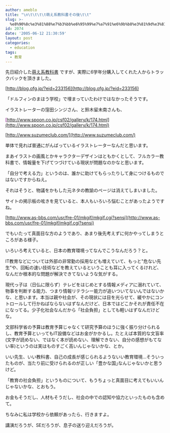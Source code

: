 ```yaml
---
author: ameblo
title: "\n\t\t\t\t萌え系教科書その後\t\t"
slug: >-
  %e8%90%8c%e3%81%88%e7%b3%bb%e6%95%99%e7%a7%91%e6%9b%b8%e3%81%9d%e3%81%ae%e5%be%8c
id: 2074
date: '2005-06-12 21:30:59'
layout: post
categories:
  - education
tags:
  - 教育
---
```


先日紹介した[萌え系教科書](http://akihiko.ameblo.jp/entry-0a113de9f5b6bc6848891daf71bfab37.html) ですが、実際に6学年分購入してくれた人からトラックバックを頂きました。

[http://blog.ofg.jp/?eid=233156](http://blog.ofg.jp/?eid=233156)

「ドルフィンのまほう学校」で埋まっていたわけではなかったそうです。

イラストレーターの窪田シンジさん、と鈴木留未南さんも、

<u><font color="#800080">[http://www.spoon.co.jp/csf02/gallery/k/174.html](http://www.spoon.co.jp/csf02/gallery/k/174.html)</font></u>

[http://www.suzumeclub.com/](http://www.suzumeclub.com/)

単体で見れば普通にがんばっているイラストレーターなんだと思います。

まあイラストの画風とかキャラクターデザインはともかくとして、フルカラー教科書で、情報量を下げてつづけている現状が問題なのかなと思います。

「自分で考える力」というのは、誰かに助けてもらったりして身につけるものではないですからねえ。

それはそうと、物議をかもした元ネタの教諭のページは消えてしまいました。

サイトの掲示板の呟きを見ていると、本人もいろいろ悩むことがあったようですね。

[http://www.as-bbs.com/usr/fre-01/mkgif/mkgif.cgi?sensi](http://www.as-bbs.com/usr/fre-01/mkgif/mkgif.cgi?sensi)

でもいたって真面目な方のようであり、あまり後先考えずに何かやってしまうところがある様子。

いろいろ考えていると、日本の教育環境ってなんでこうなんだろう？と。

IT教育などについては外部の非常勤の採用なども増えていて、もっと"危ない先生"や、回転の速い技術などを教えているということも耳に入ってくるけれど、なんだか根本的な問題が解決できてないような気がする。

現代っ子は（日仏に限らず）テレビをはじめとする情報メディアに溺れていて、物事を判断する能力、つまり情報リテラシー能力が追いついてないんではないかな、と思います。本当は親や社会が、その現状には目を光らせて、緩やかにコントロールして行かねばならないはずなんだけど、日本ではどこかそれが責任不在になってる。少子化社会なんだから「社会負担」としても軽いはずなんだけどな。

文部科学省の予算は教育予算じゃなくて研究予算のほうに強く振り分けられるし、教育予算といってもIT設備などはお金がかかるし。たとえば本質的な文盲率(文字が読めない、ではなく本が読めない、理解できない、自分の感想がもてない率)というのは実はものすごく高いんじゃないかな、とか。

いい先生、いい教科書、自己の成長が感じられるようないい教育環境…そういったものが、当たり前に受けられるのが正しい「豊かな国｣なんじゃないかと思うけど。

「教育の社会負担」というものについて、もうちょっと真面目に考えてもいいんじゃないかな、とおもう。

お金もそうだし、人材もそうだし、社会の中での認知や協力といったものも含めて。

ちなみに私は学校から依頼があったら、行きますよ。

講演だろうが、SEだろうが、息子の送り迎えだろうが。